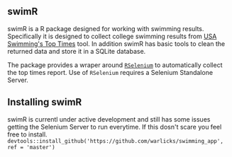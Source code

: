 ## swimR
swimR is a R package designed for working with swimming results.  Specifically it is designed to collect college swimming results from [USA Swimming's Top Times](http://www.usaswimming.org/DesktopDefault.aspx?TabId=1971&Alias=Rainbow&Lang=en) tool.  In addition swimR has basic tools to clean the returned data and store it in a SQLite database.  

The package provides a wraper around [`RSelenium`](http://ropensci.github.io/RSelenium/) to automatically collect the top times report.  Use of `RSelenium` requires a Selenium Standalone Server.  

## Installing swimR
swimR is currentl under active development and still has some issues getting the Selenium Server to run everytime.  If this dosn't scare you feel free to install.
`devtools::install_github('https://github.com/warlicks/swimming_app', ref = 'master')`
